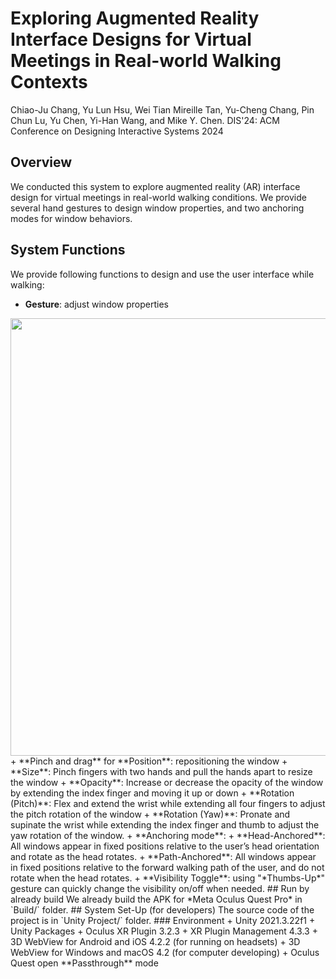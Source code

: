 # Exploring Augmented Reality Interface Designs for Virtual Meetings in Real-world Walking Contexts
Chiao-Ju Chang, Yu Lun Hsu, Wei Tian Mireille Tan, Yu-Cheng Chang, Pin Chun Lu, Yu Chen, Yi-Han Wang, and Mike Y. Chen.
DIS'24: ACM Conference on Designing Interactive Systems 2024

## Overview
We conducted this system to explore augmented reality (AR) interface design for virtual meetings in real-world walking conditions. We provide several hand gestures to design window properties, and two anchoring modes for window behaviors.

## System Functions
We provide following functions to design and use the user interface while walking:
+ **Gesture**: adjust window properties
<img src="https://i.imgur.com/rf7pRHI.png" width="700">
    + **Pinch and drag** for **Position**: repositioning the window
    + **Size**: Pinch fingers with two hands and pull the hands apart to resize the window
    + **Opacity**: Increase or decrease the opacity of the window by extending the index finger and moving it up or down
    + **Rotation (Pitch)**:  Flex and extend the wrist while extending all four fingers to adjust the pitch rotation of the window
    + **Rotation (Yaw)**: Pronate and supinate the wrist while extending the index finger and thumb to adjust the yaw rotation of the window.
+ **Anchoring mode**: 
    + **Head-Anchored**: All windows appear in fixed positions relative to the user’s head orientation and rotate as the head rotates.
    + **Path-Anchored**: All windows appear in fixed positions relative to the forward walking path of the user, and do not rotate when the head rotates.
+ **Visibility Toggle**: using "*Thumbs-Up*" gesture can quickly change the visibility on/off when needed.
## Run by already build
We already build the APK for *Meta Oculus Quest Pro* in `Build/` folder. 
## System Set-Up (for developers)
The source code of the project is in `Unity Project/` folder. 
### Environment
+ Unity 2021.3.22f1
+ Unity Packages
    + Oculus XR Plugin 3.2.3
    + XR Plugin Management 4.3.3
    + 3D WebView for Android and iOS 4.2.2 (for running on headsets)
    + 3D WebView for Windows and macOS 4.2 (for computer developing)
+ Oculus Quest open **Passthrough** mode
